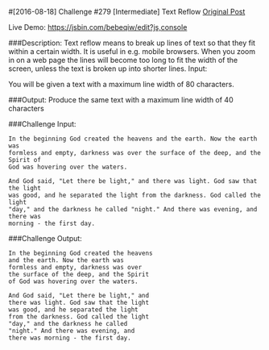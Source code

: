 #[2016-08-18] Challenge #279 [Intermediate] Text Reflow
[Original Post](https://www.reddit.com/r/dailyprogrammer/comments/4ybbcz/20160818_challenge_279_intermediate_text_reflow/)

Live Demo: https://jsbin.com/bebeqiw/edit?js,console

###Description:
Text reflow means to break up lines of text so that they fit within a certain width. It is useful in e.g. mobile browsers. When you zoom in on a web page the lines will become too long to fit the width of the screen, unless the text is broken up into shorter lines.
Input:

You will be given a text with a maximum line width of 80 characters.

###Output:
Produce the same text with a maximum line width of 40 characters

###Challenge Input:
```
In the beginning God created the heavens and the earth. Now the earth was 
formless and empty, darkness was over the surface of the deep, and the Spirit of
God was hovering over the waters.

And God said, "Let there be light," and there was light. God saw that the light
was good, and he separated the light from the darkness. God called the light
"day," and the darkness he called "night." And there was evening, and there was
morning - the first day.
```

###Challenge Output:
```
In the beginning God created the heavens
and the earth. Now the earth was
formless and empty, darkness was over
the surface of the deep, and the Spirit
of God was hovering over the waters.

And God said, "Let there be light," and
there was light. God saw that the light
was good, and he separated the light
from the darkness. God called the light
"day," and the darkness he called
"night." And there was evening, and
there was morning - the first day.
```
